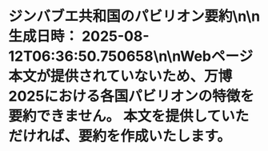 # ジンバブエ共和国のパビリオン要約\n\n**生成日時：** 2025-08-12T06:36:50.750658\n\nWebページ本文が提供されていないため、万博2025における各国パビリオンの特徴を要約できません。  本文を提供していただければ、要約を作成いたします。